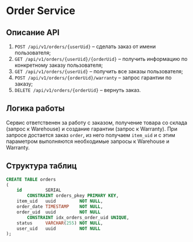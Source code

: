 # Order Service

## Описание API

1. `POST /api/v1/orders/{userUid}` – сделать заказ от имени пользователя;
1. `GET /api/v1/orders/{userUid}/{orderUid}` – получить информацию по конкретному заказу пользователя;
1. `GET /api/v1/orders/{userUid}` – получить все заказы пользователя;
1. `POST /api/v1/orders/{orderUid}/warranty` – запрос гарантии по заказу;
1. `DELETE /api/v1/orders/{orderUid}` – вернуть заказ.

## Логика работы

Сервис ответственен за работу с заказом, получение товара со склада (запрос к Warehouse) и создание гарантии (запрос к
Warranty). При запросе достается заказ `order`, из него получаем `item_uid` и с этим параметром выполняются необходимые
запросы к Warehouse и Warranty.

## Структура таблиц

```sql
CREATE TABLE orders
(
    id         SERIAL
        CONSTRAINT orders_pkey PRIMARY KEY,
    item_uid   uuid         NOT NULL,
    order_date TIMESTAMP    NOT NULL,
    order_uid  uuid         NOT NULL
        CONSTRAINT idx_orders_order_uid UNIQUE,
    status     VARCHAR(255) NOT NULL,
    user_uid   uuid         NOT NULL
);
```
